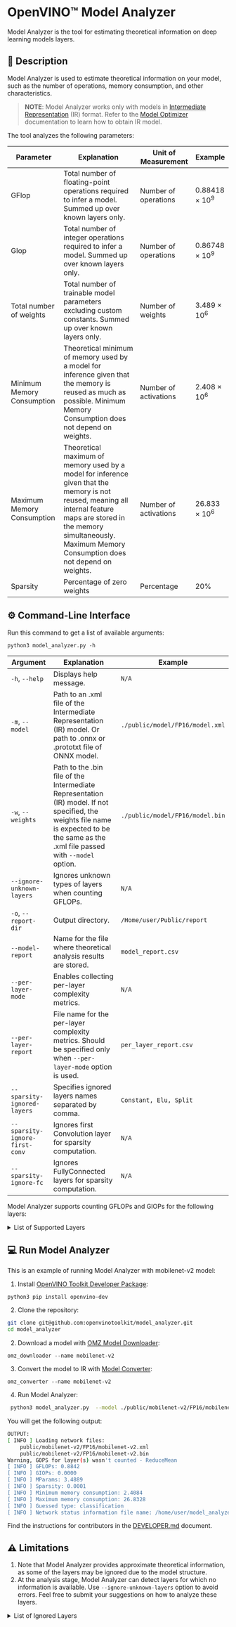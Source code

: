# OpenVINO™ Model Analyzer

Model Analyzer is the tool for estimating theoretical information on deep learning models layers.


## 📝 Description

Model Analyzer is used to estimate theoretical information on your model, such as the number of operations, memory consumption, and other characteristics. 

> **NOTE**: Model Analyzer works only with models in [Intermediate Representation](https://docs.openvinotoolkit.org/latest/openvino_docs_MO_DG_IR_and_opsets.html#intermediate_representation_used_in_openvino) (IR) 
> format. Refer to the [Model Optimizer](https://docs.openvinotoolkit.org/latest/openvino_docs_MO_DG_Deep_Learning_Model_Optimizer_DevGuide.html) documentation to learn how to obtain IR model. 

The tool analyzes the following parameters:

Parameter | Explanation | Unit of Measurement| Example
---|---|---|---
GFlop | Total number of floating-point operations required to infer a model. Summed up over known layers only.| Number of operations| 0.88418 × 10<sup>9</sup>
GIop | Total number of integer operations required to infer a model. Summed up over known layers only.| Number of operations| 0.86748 × 10<sup>9</sup>
Total number of weights|Total number of trainable model parameters excluding custom constants. Summed up over known layers only.|Number of weights| 3.489 × 10<sup>6</sup>
Minimum Memory Consumption |Theoretical minimum of memory used by a model for inference given that the memory is reused as much as possible.  Minimum Memory Consumption does not depend on weights.|Number of activations|2.408 × 10<sup>6</sup>
Maximum Memory Consumption |Theoretical maximum of memory used by a model for inference given that the memory is not reused, meaning all internal feature maps are stored in the memory simultaneously. Maximum Memory Consumption does not depend on weights.|Number of activations| 26.833 × 10<sup>6</sup>
Sparsity |Percentage of zero weights| Percentage|20%


## ⚙️  Command-Line Interface

Run this command to get a list of available arguments:

```shell
python3 model_analyzer.py -h
```

Argument | Explanation |Example
---|---|---
`-h`, `--help`|Displays help message.|`N/A`|
`-m`, `--model`|Path to an .xml file of the Intermediate Representation (IR) model. Or path to .onnx or .prototxt file of ONNX model.|`./public/model/FP16/model.xml`|
`-w`, `--weights`|Path to the .bin file of the Intermediate Representation (IR) model. If not specified, the weights file name is expected to be the same as the .xml file passed with `--model` option.|`./public/model/FP16/model.bin`|
`--ignore-unknown-layers` | Ignores unknown types of layers when counting GFLOPs.|`N/A`|
`-o`, `--report-dir`|Output directory.|`/Home/user/Public/report`|
`--model-report`|Name for the file where theoretical analysis results are stored.|`model_report.csv`|
`--per-layer-mode`| Enables collecting per-layer complexity metrics.|`N/A`|
`--per-layer-report`| File name for the per-layer complexity metrics. Should be specified only when `--per-layer-mode` option is used.|`per_layer_report.csv`|
`--sparsity-ignored-layers`| Specifies ignored layers names separated by comma.|`Constant, Elu, Split`|
`--sparsity-ignore-first-conv` | Ignores first Convolution layer for sparsity computation.|`N/A`|
`--sparsity-ignore-fc`|  Ignores FullyConnected layers for sparsity computation.|`N/A`|

Model Analyzer supports counting GFLOPs and GIOPs for the following layers:

<details>
<summary>List of Supported Layers</summary>

- Acosh - [opset7](https://docs.openvinotoolkit.org/latest/openvino_docs_ops_arithmetic_Acosh_3.html)
- Asinh - [opset7](https://docs.openvinotoolkit.org/latest/openvino_docs_ops_arithmetic_Asinh_3.html)
- Atanh - [opset7](https://docs.openvinotoolkit.org/latest/openvino_docs_ops_arithmetic_Atanh_3.html)
- Add - [opset7](https://docs.openvinotoolkit.org/latest/openvino_docs_ops_arithmetic_Add_1.html)
- ArgMax
- AvgPool - [opset7](https://docs.openvinotoolkit.org/latest/openvino_docs_ops_pooling_AvgPool_1.html)
- BatchNormalization
- BinaryConvolution - [opset7](https://docs.openvinotoolkit.org/latest/openvino_docs_ops_convolution_BinaryConvolution_1.html)
- Clamp - [opset7](https://docs.openvinotoolkit.org/latest/openvino_docs_ops_activation_Clamp_1.html)
- Concat - [opset7](https://docs.openvinotoolkit.org/latest/openvino_docs_ops_movement_Concat_1.html)
- Const - [opset7](https://docs.openvinotoolkit.org/latest/openvino_docs_ops_infrastructure_Constant_1.html)
- Constant - [opset7](https://docs.openvinotoolkit.org/latest/openvino_docs_ops_infrastructure_Constant_1.html)
- Convolution - [opset7](https://docs.openvinotoolkit.org/latest/openvino_docs_ops_convolution_Convolution_1.html)
- ConvolutionBackPropData - [opset7](https://docs.openvinotoolkit.org/latest/openvino_docs_ops_convolution_ConvolutionBackpropData_1.html)
- Crop
- Deconvolution - [opset7](https://docs.openvinotoolkit.org/latest/openvino_docs_ops_convolution_ConvolutionBackpropData_1.html)
- DeformableConvolution - [opset7](https://docs.openvinotoolkit.org/latest/openvino_docs_ops_convolution_DeformableConvolution_1.html)
- Divide - [opset7](https://docs.openvinotoolkit.org/latest/openvino_docs_ops_arithmetic_Divide_1.html)
- Eltwise
- Elu - [opset7](https://docs.openvinotoolkit.org/latest/openvino_docs_ops_activation_Elu_1.html)
- Exp- [opset7](https://docs.openvinotoolkit.org/latest/openvino_docs_ops_activation_Exp_1.html)
- FullyConnected
- GEMM - [opset7](https://docs.openvinotoolkit.org/latest/openvino_docs_ops_matrix_MatMul_1.html)
- GRN - [opset7](https://docs.openvinotoolkit.org/latest/openvino_docs_ops_normalization_GRN_1.html)
- Gather - [opset7](https://docs.openvinotoolkit.org/latest/openvino_docs_ops_movement_Gather_7.html)
- GatherND - [opset7](https://docs.openvinotoolkit.org/latest/openvino_docs_ops_movement_GatherND_5.html)
- Greater - [opset7](https://docs.openvinotoolkit.org/latest/openvino_docs_ops_comparison_Greater_1.html)
- GreaterEqual - [opset7](https://docs.openvinotoolkit.org/latest/openvino_docs_ops_comparison_GreaterEqual_1.html)
- GroupConvolution - [opset7](https://docs.openvinotoolkit.org/latest/openvino_docs_ops_convolution_GroupConvolution_1.html)
- GroupConvolutionBackpropData - [opset7](https://docs.openvinotoolkit.org/latest/openvino_docs_ops_convolution_GroupConvolutionBackpropData_1.html)
- HSigmoid - [opset7](https://docs.openvinotoolkit.org/latest/openvino_docs_ops_activation_HSigmoid_5.html)
- HSwish - [opset7](https://docs.openvinotoolkit.org/latest/openvino_docs_ops_activation_HSwish_4.html)
- Input [opset7](https://docs.openvinotoolkit.org/latest/openvino_docs_ops_infrastructure_Parameter_1.html)
- Interp - [opset7](https://docs.openvinotoolkit.org/latest/openvino_docs_ops_image_Interpolate_4.html)
- Less - [opset7](https://docs.openvinotoolkit.org/latest/openvino_docs_ops_comparison_Less_1.html)
- LessEqual - [opset7](https://docs.openvinotoolkit.org/latest/openvino_docs_ops_comparison_LessEqual_1.html)
- Log - [opset7](https://docs.openvinotoolkit.org/latest/openvino_docs_ops_arithmetic_Log_1.html)
- MVN - [opset7](https://docs.openvinotoolkit.org/latest/openvino_docs_ops_normalization_MVN_6.html)
- MatMul - [opset7](https://docs.openvinotoolkit.org/latest/openvino_docs_ops_matrix_MatMul_1.html)
- MaxPool - [opset7](https://docs.openvinotoolkit.org/latest/openvino_docs_ops_pooling_MaxPool_1.html)
- Mish - [opset7](https://docs.openvinotoolkit.org/latest/openvino_docs_ops_activation_Mish_4.html)
- Multiply - [opset7](https://docs.openvinotoolkit.org/latest/openvino_docs_ops_arithmetic_Multiply_1.html)
- Norm 
- Normalize  - [opset7](https://docs.openvinotoolkit.org/latest/openvino_docs_ops_normalization_NormalizeL2_1.html)
- NormalizeL2 - [opset7](https://docs.openvinotoolkit.org/latest/openvino_docs_ops_normalization_NormalizeL2_1.html)
- OneHot - [opset7](https://docs.openvinotoolkit.org/latest/openvino_docs_ops_sequence_OneHot_1.html)
- Output - [opset7](https://docs.openvinotoolkit.org/latest/openvino_docs_ops_infrastructure_Result_1.html)
- PReLU - [opset7](https://docs.openvinotoolkit.org/latest/openvino_docs_ops_activation_PReLU_1.html)
- PSROIPooling - [opset7](https://docs.openvinotoolkit.org/latest/openvino_docs_ops_detection_PSROIPooling_1.html)
- Pad - [opset7](https://docs.openvinotoolkit.org/latest/openvino_docs_ops_movement_Pad_1.html)
- Parameter - [opset7](https://docs.openvinotoolkit.org/latest/openvino_docs_ops_infrastructure_Parameter_1.html)
- Permute 
- Pooling - [opset7](https://docs.openvinotoolkit.org/latest/openvino_docs_ops_pooling_MaxPool_1.html)
- Power - [opset7](https://docs.openvinotoolkit.org/latest/openvino_docs_ops_arithmetic_Power_1.html)
- Priorbox - [opset7](https://docs.openvinotoolkit.org/latest/openvino_docs_ops_detection_PriorBox_1.html)
- PriorboxClustered - [opset7](https://docs.openvinotoolkit.org/latest/openvino_docs_ops_detection_PriorBoxClustered_1.html)
- Proposal - [opset7](https://docs.openvinotoolkit.org/latest/openvino_docs_ops_detection_Proposal_4.html)
- ROIPooling - [opset7](https://docs.openvinotoolkit.org/latest/openvino_docs_ops_detection_ROIPooling_1.html)
- Range - [opset7](https://docs.openvinotoolkit.org/latest/openvino_docs_ops_generation_Range_4.html)
- ReLu - [opset7](https://docs.openvinotoolkit.org/latest/openvino_docs_ops_activation_ReLU_1.html)
- ReduceL1 - [opset7](https://docs.openvinotoolkit.org/latest/openvino_docs_ops_reduction_ReduceL1_4.html)
- ReduceL2 - [opset7](https://docs.openvinotoolkit.org/latest/openvino_docs_ops_reduction_ReduceL2_4.html)
- ReduceMin - [opset7](https://docs.openvinotoolkit.org/latest/openvino_docs_ops_reduction_ReduceMin_1.html)
- Reshape - [opset7](https://docs.openvinotoolkit.org/latest/openvino_docs_ops_shape_Reshape_1.html)
- Result - [opset7](https://docs.openvinotoolkit.org/latest/openvino_docs_ops_infrastructure_Result_1.html)
- ReverseSequence - [opset7](https://docs.openvinotoolkit.org/latest/openvino_docs_ops_movement_ReverseSequence_1.html)
- ScaleShift 
- ScatterNDUpdate - [opset7](https://docs.openvinotoolkit.org/latest/openvino_docs_ops_movement_ScatterNDUpdate_3.html)
- Select - [opset7](https://docs.openvinotoolkit.org/latest/openvino_docs_ops_condition_Select_1.html)
- Sigmoid - [opset7](https://docs.openvinotoolkit.org/latest/openvino_docs_ops_activation_Sigmoid_1.html)
- Softmax - [opset7](https://docs.openvinotoolkit.org/latest/openvino_docs_ops_activation_SoftMax_1.html)
- SoftPlus - [opset7](https://docs.openvinotoolkit.org/latest/openvino_docs_ops_activation_SoftPlus_4.html)
- SparseToDense 
- Split - [opset7](https://docs.openvinotoolkit.org/latest/openvino_docs_ops_movement_Split_1.html)
- Squeeze - [opset7](https://docs.openvinotoolkit.org/latest/openvino_docs_ops_shape_Squeeze_1.html)
- StridedSlice - [opset7](https://docs.openvinotoolkit.org/latest/openvino_docs_ops_movement_StridedSlice_1.html)
- Subtract - [opset7](https://docs.openvinotoolkit.org/latest/openvino_docs_ops_arithmetic_Subtract_1.html)
- Swish - [opset7](https://docs.openvinotoolkit.org/latest/openvino_docs_ops_activation_Swish_4.html)
- Tanh - [opset7](https://docs.openvinotoolkit.org/latest/openvino_docs_ops_arithmetic_Tanh_1.html)
- Tile - [opset7](https://docs.openvinotoolkit.org/latest/openvino_docs_ops_movement_Tile_1.html)
- Unsqueeze - [opset7](https://docs.openvinotoolkit.org/latest/openvino_docs_ops_shape_Unsqueeze_1.html)
</details>

## 💻 Run Model Analyzer

This is an example of running Model Analyzer with mobilenet-v2 model: 

1. Install [OpenVINO Toolkit Developer Package](https://pypi.org/project/openvino-dev/):
```shell
python3 pip install openvino-dev
```

2. Clone the repository:
```sh
git clone git@github.com:openvinotoolkit/model_analyzer.git
cd model_analyzer
```

2. Download a model with [OMZ Model Downloader](https://docs.openvinotoolkit.org/latest/omz_tools_downloader.html):
```shell
omz_downloader --name mobilenet-v2
```

3. Convert the model to IR with [Model Converter](https://docs.openvinotoolkit.org/latest/omz_tools_downloader.html#model_converter_usage):
```shell
omz_converter --name mobilenet-v2 
```

4. Run Model Analyzer:
```sh
 python3 model_analyzer.py  --model ./public/mobilenet-v2/FP16/mobilenet-v2.xml --ignore-unknown-layers
```
You will get the following output: 
```sh
OUTPUT:
[ INFO ] Loading network files:
	public/mobilenet-v2/FP16/mobilenet-v2.xml
	public/mobilenet-v2/FP16/mobilenet-v2.bin
Warning, GOPS for layer(s) wasn't counted - ReduceMean
[ INFO ] GFLOPs: 0.8842
[ INFO ] GIOPs: 0.0000
[ INFO ] MParams: 3.4889
[ INFO ] Sparsity: 0.0001
[ INFO ] Minimum memory consumption: 2.4084
[ INFO ] Maximum memory consumption: 26.8328
[ INFO ] Guessed type: classification
[ INFO ] Network status information file name: /home/user/model_analyzer/model_report.csv
```

Find the instructions for contributors in the [DEVELOPER.md](https://github.com/openvinotoolkit/model_analyzer/blob/master/DEVELOPER.md) document.

## ⚠️ Limitations

1. Note that Model Analyzer provides approximate theoretical information, as some of the layers may be ignored due to the model structure.
2. At the analysis stage, Model Analyzer can detect layers for which no information is available. Use `--ignore-unknown-layers` option to avoid errors. Feel free to submit your suggestions on how to analyze these layers. 

<details>
<summary>List of Ignored Layers</summary>

- Abs - [opset7](https://docs.openvinotoolkit.org/latest/openvino_docs_ops_arithmetic_Abs_1.html)
- BatchToSpace - [opset7](https://docs.openvinotoolkit.org/latest/openvino_docs_ops_movement_BatchToSpace_2.html)
- Broadcast - [opset7](https://docs.openvinotoolkit.org/latest/openvino_docs_ops_movement_Broadcast_3.html)
- Bucketize - [opset7](https://docs.openvinotoolkit.org/latest/openvino_docs_ops_condition_Bucketize_3.html)
- Convert - [opset7](https://docs.openvinotoolkit.org/latest/openvino_docs_ops_type_Convert_1.html)
- CtcGreedyDecoder - [opset7](https://docs.openvinotoolkit.org/latest/openvino_docs_ops_sequence_CTCGreedyDecoder_1.html)
- DetectionOutput - [opset7](https://docs.openvinotoolkit.org/latest/openvino_docs_ops_detection_DetectionOutput_1.html)
- Erf - [opset7](https://docs.openvinotoolkit.org/latest/openvino_docs_ops_arithmetic_Erf_1.html)
- ExperimentalDetectronDetectionOutput - [opset7](https://docs.openvinotoolkit.org/latest/openvino_docs_ops_detection_ExperimentalDetectronDetectionOutput_6.html)
- ExperimentalDetectronGenerateProposalsSingleImage - [opset7](https://docs.openvinotoolkit.org/latest/openvino_docs_ops_detection_ExperimentalDetectronGenerateProposalsSingleImage_6.html)
- ExperimentalDetectronPriorGridGenerator - [opset7](https://docs.openvinotoolkit.org/latest/openvino_docs_ops_detection_ExperimentalDetectronPriorGridGenerator_6.html)
- ExperimentalDetectronRoiFeatureExtractor - [opset7](https://docs.openvinotoolkit.org/latest/openvino_docs_ops_detection_ExperimentalDetectronROIFeatureExtractor_6.html)
- ExperimentalDetectronTopkRois - [opset7](https://docs.openvinotoolkit.org/latest/openvino_docs_ops_sort_ExperimentalDetectronTopKROIs_6.html)
- ExperimentalSparseWeightedSum 
- FakeQuantize - [opset7](https://docs.openvinotoolkit.org/latest/openvino_docs_ops_quantization_FakeQuantize_1.html)
- Flatten 
- GatherTree - [opset7](https://docs.openvinotoolkit.org/latest/openvino_docs_ops_movement_GatherTree_1.html)
- NonMaxSuppression - [opset7](https://docs.openvinotoolkit.org/latest/openvino_docs_ops_sort_NonMaxSuppression_5.html)
- PredictionHeatMap 
- ReSample 
- RegionYolo - [opset7](https://docs.openvinotoolkit.org/latest/openvino_docs_ops_detection_RegionYolo_1.html)
- ReorgYolo - [opset7](https://docs.openvinotoolkit.org/latest/openvino_docs_ops_detection_ReorgYolo_1.html)
- Slice - [opset7](https://docs.openvinotoolkit.org/latest/openvino_docs_ops_movement_StridedSlice_1.html)
- SpaceToBatch - [opset7](https://docs.openvinotoolkit.org/latest/openvino_docs_ops_movement_SpaceToBatch_2.html)
- SpatialTransformer 
- TensorIterator - [opset7](https://docs.openvinotoolkit.org/latest/openvino_docs_ops_infrastructure_TensorIterator_1.html)
- TopK - [opset7](https://docs.openvinotoolkit.org/latest/openvino_docs_ops_sort_TopK_3.html)
- Transpose - [opset7](https://docs.openvinotoolkit.org/latest/openvino_docs_ops_movement_Transpose_1.html)
- VariadicSplit - [opset7](https://docs.openvinotoolkit.org/latest/openvino_docs_ops_movement_VariadicSplit_1.html)
</details>
